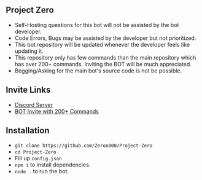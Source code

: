 ## Project Zero
- Self-Hosting questions for this bot will not be assisted by the bot developer.
- Code Errors, Bugs may be assisted by the developer but not prioritized.
- This bot repository will be updated whenever the developer feels like updating it.
- This repository only has few commands than the main repository which has over 200+ commands. Inviting the BOT will be much appreciated.
- Begging/Asking for the main bot's source code is not be possible.

## Invite Links
- [Discord Server](https://discord.gg/ZsSx8XB)
- [BOT Invite with 200+ Commands](https://discord.com/oauth2/authorize?client_id=524873335864033290&scope=bot&permissions=805314614)

## Installation
- `git clone https://github.com/Zeroo000/Project-Zero`
- `cd Project-Zero`
- Fill up `config.json`
- `npm i` to install dependencies.
- `node .` to run the bot.








